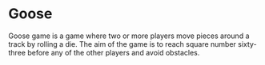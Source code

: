 # Goose

Goose game is a game where two or more players move pieces around a track by rolling a die. The aim of the game is to reach square number sixty-three before any of the other players and avoid obstacles.